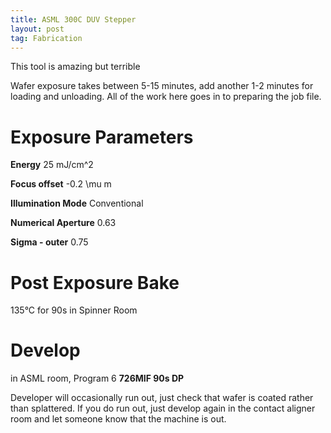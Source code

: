 ```yaml
---
title: ASML 300C DUV Stepper
layout: post
tag: Fabrication
---
```

This tool is amazing but terrible

Wafer exposure takes between 5-15 minutes, add another 1-2 minutes for loading and unloading. All of the work here goes in to preparing the job file.

# Exposure Parameters
**Energy** 25 mJ/cm^2

**Focus offset** -0.2 \\mu m

**Illumination Mode** Conventional

**Numerical Aperture** 0.63

**Sigma - outer** 0.75


# Post Exposure Bake
135&deg;C for 90s in Spinner Room

# Develop
in ASML room, Program 6
**726MIF 90s DP**

Developer will occasionally run out, just check that wafer is coated rather than splattered. If you do run out, just develop again in the contact aligner room and let someone know that the machine is out. 
